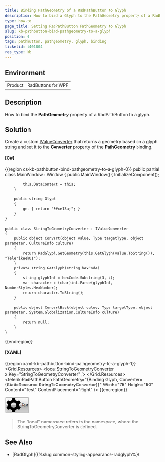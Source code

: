 ```yaml
---
title: Binding PathGeometry of a RadPathButton to Glyph
description: How to bind a Glyph to the PathGeometry property of a RadPathButton.
type: how-to
page_title: Setting RadPathButton PathGeometry to Glyph
slug: kb-pathbutton-bind-pathgeometry-to-a-glyph
position: 0
tags: pathbutton, pathgeometry, glyph, binding
ticketid: 1401804
res_type: kb
---
```


## Environment
<table>
	<tr>
		<td>Product</td>
		<td>RadButtons for WPF</td>
	</tr>
</table>


## Description

How to bind the __PathGeometry__ property of a RadPathButton to a glyph.

## Solution

Create a custom [IValueConverter](https://docs.microsoft.com/en-us/dotnet/api/system.windows.data.ivalueconverter?view=netframework-4.7.2) that returns a geometry based on a glyph string and set it to the __Converter__ property of the __PathGeometry__ binding.

#### __[C#]__
{{region cs-kb-pathbutton-bind-pathgeometry-to-a-glyph-0}}
	public partial class MainWindow : Window
    {
        public MainWindow()
        {
            InitializeComponent();

            this.DataContext = this;
        }

        public string Glyph
        {
            get { return "&#xe13a;"; }
        }
    }

    public class StringToGeometryConverter : IValueConverter
    {
        public object Convert(object value, Type targetType, object parameter, CultureInfo culture)
        {
            return RadGlyph.GetGeometry(this.GetGlyph(value.ToString()), "TelerikWebUI");
        }
        private string GetGlyph(string hexCode)
        {
            string glyphInt = hexCode.Substring(3, 4);
            var character = (char)int.Parse(glyphInt, NumberStyles.HexNumber);
            return character.ToString();
        }
        
        public object ConvertBack(object value, Type targetType, object parameter, System.Globalization.CultureInfo culture)
        {
            return null;
        }
    }
{{endregion}} 

#### __[XAML]__
{{region xaml-kb-pathbutton-bind-pathgeometry-to-a-glyph-1}}
	<Grid>
        <Grid.Resources>
            <local:StringToGeometryConverter x:Key="StringToGeometryConverter" />
        </Grid.Resources>
        <telerik:RadPathButton  PathGeometry="{Binding Glyph, Converter={StaticResource StringToGeometryConverter}}" Width="75" Height="50" Content="Test" ContentPlacement="Right" />
    </Grid>
{{endregion}}

![PathButton with PathGeometry bound to glyph](images/kb-pathbutton-bind-pathgeometry-to-glyph.png)

> The "local" namespace refers to the namespace, where the StringToGeometryConverter is defined.

## See Also

* [RadGlyph]({%slug common-styling-appearance-radglyph%})
